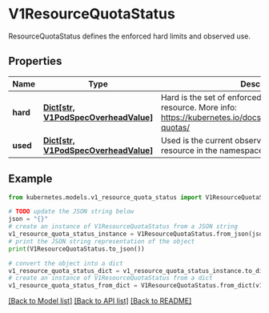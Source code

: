 # V1ResourceQuotaStatus

ResourceQuotaStatus defines the enforced hard limits and observed use.

## Properties

Name | Type | Description | Notes
------------ | ------------- | ------------- | -------------
**hard** | [**Dict[str, V1PodSpecOverheadValue]**](V1PodSpecOverheadValue.md) | Hard is the set of enforced hard limits for each named resource. More info: https://kubernetes.io/docs/concepts/policy/resource-quotas/ | [optional] 
**used** | [**Dict[str, V1PodSpecOverheadValue]**](V1PodSpecOverheadValue.md) | Used is the current observed total usage of the resource in the namespace. | [optional] 

## Example

```python
from kubernetes.models.v1_resource_quota_status import V1ResourceQuotaStatus

# TODO update the JSON string below
json = "{}"
# create an instance of V1ResourceQuotaStatus from a JSON string
v1_resource_quota_status_instance = V1ResourceQuotaStatus.from_json(json)
# print the JSON string representation of the object
print(V1ResourceQuotaStatus.to_json())

# convert the object into a dict
v1_resource_quota_status_dict = v1_resource_quota_status_instance.to_dict()
# create an instance of V1ResourceQuotaStatus from a dict
v1_resource_quota_status_from_dict = V1ResourceQuotaStatus.from_dict(v1_resource_quota_status_dict)
```
[[Back to Model list]](../README.md#documentation-for-models) [[Back to API list]](../README.md#documentation-for-api-endpoints) [[Back to README]](../README.md)


